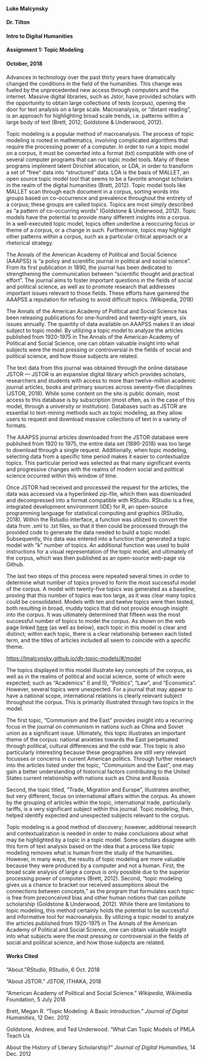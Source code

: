 #### Luke Malcynsky 
#### Dr. Tilton
#### Intro to Digital Humanities 
#### Assignment 1: Topic Modeling 
#### October, 2018


Advances in technology over the past thirty years have dramatically changed the conditions in the field of the humanities. This change was fueled by the unprecedented new access through computers and the internet. Massive digital libraries, such as Jstor, have provided scholars with the opportunity to obtain large collections of texts (corpus), opening the door for text analysis on a large scale. Macroanalysis, or “distant reading”, is an approach for highlighting broad scale trends, i.e. patterns within a large body of text (Brett, 2012; Goldstone & Underwood, 2012).  
   
   
Topic modeling is a popular method of macroanalysis. The process of topic modeling is rooted in mathematics, involving complicated algorithms that require the processing power of a computer. In order to run a topic model on a corpus, it must be converted into a format (txt) compatible with one of several computer programs that can run topic model tools. Many of these programs impliment latent Dirichlet allocation, or LDA, in order to transform a set of “free” data into “structured” data. LDA is the basis of MALLET, an open source topic model tool that seems to be a favorite amongst scholars in the realm of the digital humanities (Brett, 2012). Topic model tools like MALLET scan through each document in a corpus, sorting words into groups based on co-occurrence and prevalence throughout the entirety of a corpus; these groups are called topics. Topics are most simply described as “a pattern of co-occurring words” (Goldstone & Underwood, 2012). Topic models have the potential to provide many different insights into a corpus. In a well-executed topic model, topics often underline a reoccuring focus or theme of a corpus, or a change in such. Furthermore, topics may highlight other patterns within a corpus, such as a particular critical approach or a rhetorical strategy.
    
    
The Annals of the American Academy of Political and Social Science (AAAPSS) is “a policy and scientific journal in political and social science”. From its first publication in 1890, the journal has been dedicated to strengthening the communication between “scientific thought and practical effort”. The journal aims to foster important questions in the fields of social and political science, as well as to promote research that addresses important issues relevant to those fields. These efforts have garnered the AAAPSS a reputation for refusing to avoid difficult topics. (Wikipedia, 2018) 
    
    
The Annals of the American Academy of Political and Social Science has been releasing publications for one-hundred and twenty-eight years, six issues annually. The quantity of data available on AAAPSS makes it an ideal subject to topic model. By utilizing a topic model to analyze the articles published from 1920-1975 in The Annals of the American Academy of Political and Social Science, one can obtain valuable insight into what subjects were the most pressing or controversial in the fields of social and political science, and how those subjects are related. 
    
    
The text data from this journal was obtained through the online database JSTOR — JSTOR is an expansive digital library which provides scholars, researchers and students with access to more than twelve-million academic journal articles, books and primary sources across seventy-five disciplines (JSTOR, 2018). While some content on the site is public domain, most access to this database is by subscription (most often, as in the case of this model, through a university or institution). Databases such as JSTOR are essential to text-mining methods such as topic modeling, as they allow users to request and download massive collections of text in a variety of formats. 
    
    
The AAAPSS journal articles downloaded from the JSTOR database were published from 1920 to 1975, the entire data set (1890-2018) was too large to download through a single request. Additionally, when topic modeling, selecting data from a specific time period makes it easier to contextualize topics. This particular period was selected as that many significant events and progressive changes with the realms of modern social and political science occurred within this window of time.
    
    
Once JSTOR had received and processed the request for the articles, the data was accessed via a hyperlinked zip-file, which then was downloaded and decompressed into a format compatible with RStudio. RStudio is a free, integrated development environment (IDE) for R, an open-source programming language for statistical computing and graphics (RStudio, 2018). Within the Rstudio interface, a function was utilized to convert the data from .xml to .txt files, so that it then could be processed through the provided code to generate the data needed to build a topic model. Subsequently, this data was entered into a function that generated a topic model with “k” number of topics. An additional function was used to build instructions for a visual representation of the topic model, and ultimately of the corpus, which was then published as an open-source web-page via Github.
    
    
The last two steps of this process were repeated several times in order to determine what number of topics proved to form the most successful model of the corpus. A model with twenty-five topics was generated as a baseline, proving that this number of topics was too large, as it was clear many topics could be consolidated. Models with ten and twelve topics were then tested, both resulting in broad, muddy topics that did not provide enough insight into the corpus. It was ultimately determined that fifteen was the most successful number of topics to model the corpus. As shown on the web page linked [here](https://lmalcynsky.github.io/dh-topic-models/#/model) (as well as below), each topic in this model is clear and distinct; within each topic, there is a clear relationship between each listed term, and the titles of articles included all seem to coincide with a specific theme. 
     
     
   https://lmalcynsky.github.io/dh-topic-models/#/model
    
    
The topics displayed in this model illustrate key concepts of the corpus, as well as in the realms of political and social science, some of which were expected; such as “Academics” (I and II), “Politics”, “Law”, and “Economics”.  However, several topics were unexpected. For a journal that may appear to have a national scope, international relations is clearly relevant subject throughout the corpus. This is primarily illustrated through two topics in the model. 
    
    
The first topic, “Communism and the East” provides insight into a recurring focus in the journal on communism in nations such as China and Soviet union as a significant issue. Ultimately, this topic illustrates an important theme of the corpus: national anxieties towards the East perpetuated through political, cultural differences and the cold war. This topic is also particularly interesting because these geographies are still very relevant focusses or concerns in current American politics. Through further research into the articles listed under the topic, “Communism and the East”, one may gain a better understanding of historical factors contributing to the United States current relationship with nations such as China and Russia. 
    
    
Second, the topic titled, “Trade, Migration and Europe”, illustrates another, but very different, focus on international affairs within the corpus. As shown by the grouping of articles within the topic, international trade, particularly tariffs, is a very significant subject within this journal. Topic modeling, then, helped identify expected and unexpected subjects relevant to the corpus.
    
    
Topic modeling is a good method of discovery; however, additional research and contextualization is needed in order to make conclusions about what may be highlighted by a topic in a topic model. Some scholars disagree with this form of text analysis based on the idea that a process like topic modeling removes what is human from the study of the humanities. However, in many ways, the results of topic modeling are more valuable because they were produced by a computer and not a human. First, the broad scale analysis of large a corpus is only possible due to the superior processing power of computers (Brett, 2012). Second, “topic modeling gives us a chance to bracket our received assumptions about the connections between concepts,” as the program that formulates each topic is free from preconceived bias and other human notions that can pollute scholarship (Goldstone & Underwood, 2012). While there are limitations to topic modeling, this method certainly holds the potential to be successful and informative tool for macroanalysis.  By utilizing a topic model to analyze the articles published from 1920-1975 in The Annals of the American Academy of Political and Social Science, one can obtain valuable insight into what subjects were the most pressing or controversial in the fields of social and political science, and how those subjects are related. 


#### Works Cited

“About.”*RStudio*, RStudio, 6 Oct. 2018


“About JSTOR.” *JSTOR*, ITHAKA, 2018


“American Academy of Political and Social Science.” *Wikipedia*, Wikimedia Foundation, 
    5 July 2018


Brett, Megan R. “Topic Modeling: A Basic Introduction.” *Journal of Digital Humanities*, 
    12 Dec. 2012


Goldstone, Andrew, and Ted Underwood. “What Can Topic Models of PMLA Teach Us 


About the History of Literary Scholarship?” *Journal of Digital Humanities*, 
    14 Dec. 2012

